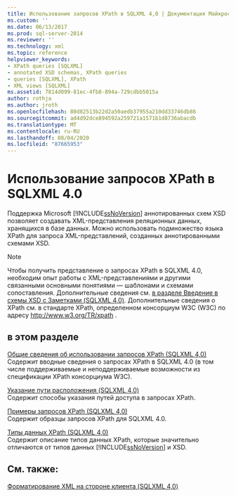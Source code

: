 ```yaml
---
title: Использование запросов XPath в SQLXML 4,0 | Документация Майкрософт
ms.custom: ''
ms.date: 06/13/2017
ms.prod: sql-server-2014
ms.reviewer: ''
ms.technology: xml
ms.topic: reference
helpviewer_keywords:
- XPath queries [SQLXML]
- annotated XSD schemas, XPath queries
- queries [SQLXML], XPath
- XML views [SQLXML]
ms.assetid: 7814d099-81ec-4fb8-894a-729cdbb5015a
author: rothja
ms.author: jroth
ms.openlocfilehash: 80d82513b22d2a50aedb37955a210dd33746db86
ms.sourcegitcommit: ad4d92dce894592a259721a1571b1d8736abacdb
ms.translationtype: MT
ms.contentlocale: ru-RU
ms.lasthandoff: 08/04/2020
ms.locfileid: "87665953"
---
```

# <a name="using-xpath-queries-in-sqlxml-40"></a>Использование запросов XPath в SQLXML 4.0
  Поддержка Microsoft [!INCLUDE[ssNoVersion](../../includes/ssnoversion-md.md)] аннотированных схем XSD позволяет создавать XML-представления реляционных данных, хранящихся в базе данных. Можно использовать подмножество языка XPath для запроса XML-представлений, созданных аннотированными схемами XSD.  
  
> [!NOTE]  
>  Чтобы получить представление о запросах XPath в SQLXML 4.0, необходим опыт работы с XML-представлениями и другими связанными основными понятиями — шаблонами и схемами сопоставления. Дополнительные сведения см. [в разделе Введение в схемы XSD с Заметками &#40;SQLXML 4,0&#41;](../sqlxml/annotated-xsd-schemas/introduction-to-annotated-xsd-schemas-sqlxml-4-0.md). Дополнительные сведения о XPath см. в стандарте XPath, определенном консорциум W3C (W3C) по адресу http://www.w3.org/TR/xpath .  
  
## <a name="in-this-section"></a>в этом разделе  
 [Общие сведения об использовании запросов XPath &#40;SQLXML 4,0&#41;](introduction-to-using-xpath-queries-sqlxml-4-0.md)  
 Содержит вводные сведения о запросах XPath в SQLXML 4.0 (в том числе поддерживаемые и неподдерживаемые возможности из спецификации XPath консорциума W3C).  
  
 [Указание пути расположения &#40;SQLXML 4,0&#41;](location-path/specifying-a-location-path-sqlxml-4-0.md)  
 Содержит способы указания путей доступа в запросах XPath.  
  
 [Примеры запросов XPath &#40;SQLXML 4,0&#41;](samples/sample-xpath-queries-sqlxml-4-0.md)  
 Содержит образцы запросов XPath для SQLXML 4.0.  
  
 [Типы данных XPath &#40;SQLXML 4,0&#41;](xpath-data-types-sqlxml-4-0.md)  
 Содержит описание типов данных XPath, которые значительно отличаются от типов данных [!INCLUDE[ssNoVersion](../../includes/ssnoversion-md.md)] и XSD.  
  
## <a name="see-also"></a>См. также:  
 [Форматирование XML на стороне клиента &#40;SQLXML 4,0&#41;](../sqlxml/formatting/client-side-xml-formatting-sqlxml-4-0.md)  
  
  
